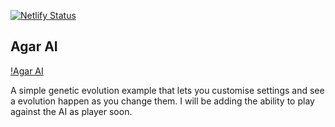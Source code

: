 
[![Netlify Status](https://api.netlify.com/api/v1/badges/71035d6f-231b-4053-b377-1a95605c2a64/deploy-status)](https://agar-ai.netlify.com)

## Agar AI

[!Agar AI](https://cdn.discordapp.com/attachments/598486320427302914/614716379760820225/Screenshot_from_2019-08-24_12-32-59.png)

A simple genetic evolution example that lets you customise settings and see a evolution happen as you change them. I will be adding the ability to play against the AI as player soon.